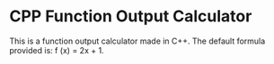 # CPP Function Output Calculator
This is a function output calculator made in C++. The default formula provided is: f (x) = 2x + 1.
